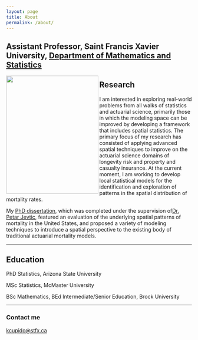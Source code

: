 ```yaml
---
layout: page
title: About
permalink: /about/
---
```



##  Assistant Professor, Saint Francis Xavier University, <a href="http://www2.mystfx.ca/math-stats/mathematics-statistics">Department of Mathematics and Statistics</a>

<img align="left" src="https://cupidok.github.io/images/kc_photo.jpg" width="250" height="320" /> 

## Research
I am interested in exploring real-world problems from all walks of statistics and actuarial science, primarily those in which the modeling space can be improved by developing a framework that includes spatial statistics. The primary focus of my research has consisted of applying advanced spatial techniques to improve on the actuarial science domains of longevity risk and property and casualty insurance. At the current moment, I am working to develop local statistical models for the identification and exploration of patterns in the spatial distribution of mortality rates.

My <a href="https://search.proquest.com/openview/440a5f700b7f28d566ba6222627e6bbe/1/advanced">PhD dissertation</a>, which was completed under the supervision of<a href="https://math.asu.edu/node/2745">Dr. Petar Jevtic</a>, featured an evaluation of the underlying spatial patterns of mortality in the United States, and proposed a variety of modeling techniques to introduce a spatial perspective to the existing body of traditional actuarial mortality models.


<hr>

## Education

PhD Statistics, Arizona State University

MSc Statistics, McMaster University

BSc Mathematics, BEd Intermediate/Senior Education, Brock University
<hr>


### Contact me

[kcupido@stfx.ca](mailto:kcupido@stfx.ca)

